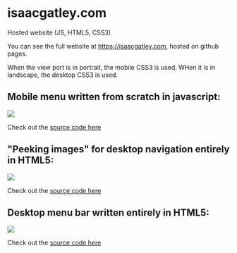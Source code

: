 # isaacgatley.com
Hosted website (JS, HTML5, CSS3)

You can see the full website at <a href="https://isaacgatley.com">https://isaacgatley.com</a>, hosted on github pages.

When the view port is in portrait, the mobile CSS3 is used. WHen it is in landscape, the desktop CSS3 is used.

## Mobile menu written from scratch in javascript:
<img src="https://media.giphy.com/media/iGeaLeSYmq6EBm6PMc/giphy.gif"></img>

Check out the <a href="https://github.com/chris-kelly/web_isaac_gatley/blob/master/js/menubar.js">source code here</a>

## "Peeking images" for desktop navigation entirely in HTML5:
<img src="https://media.giphy.com/media/KG64Y2nf1hvCd6p2S7/giphy.gif"></img>

Check out the <a href="https://github.com/chris-kelly/web_isaac_gatley/blob/master/index.html#L103">source code here</a>

## Desktop menu bar written entirely in HTML5:
<img src="https://media.giphy.com/media/LniHYnQIqtLp7xT4lv/giphy.gif"></img>

Check out the <a href="https://github.com/chris-kelly/web_isaac_gatley/blob/master/css/stylesheet.css#L60">source code here</a>

